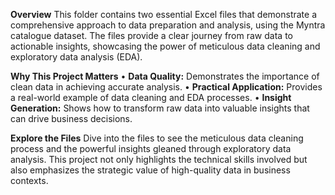 **Overview**
This folder contains two essential Excel files that demonstrate a comprehensive approach to data preparation and analysis, using the Myntra catalogue dataset. The files provide a clear journey from raw data to actionable insights, showcasing the power of meticulous data cleaning and exploratory data analysis (EDA).

**Why This Project Matters**
• **Data Quality:** Demonstrates the importance of clean data in achieving accurate analysis.
• **Practical Application:** Provides a real-world example of data cleaning and EDA processes.
• **Insight Generation:** Shows how to transform raw data into valuable insights that can drive business decisions.

**Explore the Files**
Dive into the files to see the meticulous data cleaning process and the powerful insights gleaned through exploratory data analysis. This project not only highlights the technical skills involved but also emphasizes the strategic value of high-quality data in business contexts.
